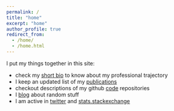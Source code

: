 ```yaml
---
permalink: /
title: "home"
excerpt: "home"
author_profile: true
redirect_from: 
  - /home/
  - /home.html
---
```


I put my things together in this site:

- check my [short bio](/bio/) to know about my professional trajectory
- I keep an updated list of my [publications](/publications/)
- checkout descriptions of my github [code](/code/) repositories
- I [blog](/blog/) about random stuff 
- I am active in [twitter](https://twitter.com/gerard_sanroma) and [stats.stackexchange](https://stats.stackexchange.com/users/124941/gsanroma)